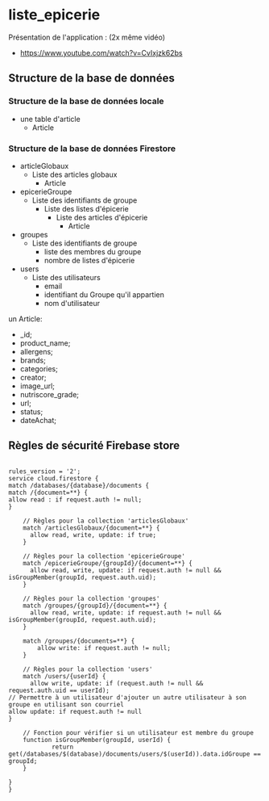 # liste_epicerie

Présentation de l'application : (2x même vidéo)
* https://www.youtube.com/watch?v=CvIxjzk62bs

## Structure de la base de données

### Structure de la base de données locale

* une table d'article
  * Article

### Structure de la base de données Firestore

* articleGlobaux
  * Liste des articles globaux
    * Article
* epicerieGroupe
  * Liste des identifiants de groupe
    * Liste des listes d'épicerie
      * Liste des articles d'épicerie
        * Article
* groupes
  * Liste des identifiants de groupe
    * liste des membres du groupe
    * nombre de listes d'épicerie
* users
  * Liste des utilisateurs
    * email
    * identifiant du Groupe qu'il appartien
    * nom d'utilisateur

un Article:
*  _id;
*  product_name;
*  allergens;
*  brands;
*  categories;
*  creator;
*  image_url;
*  nutriscore_grade;
*  url;
*  status;
*  dateAchat;


## Règles de sécurité Firebase store

```Firebase Security Rules

rules_version = '2';
service cloud.firestore {
match /databases/{database}/documents {
match /{document=**} {
allow read : if	request.auth != null;
}

    // Règles pour la collection 'articlesGlobaux'
    match /articlesGlobaux/{document=**} {
      allow read, write, update: if true;
    }
    
    // Règles pour la collection 'epicerieGroupe'
    match /epicerieGroupe/{groupId}/{document=**} {
      allow read, write, update: if request.auth != null && isGroupMember(groupId, request.auth.uid);
    }
    
    // Règles pour la collection 'groupes'
    match /groupes/{groupId}/{document=**} {
      allow read, write, update: if request.auth != null && isGroupMember(groupId, request.auth.uid);
    }
    
    match /groupes/{documents=**} {
    	allow write: if request.auth != null;
    }
    
    // Règles pour la collection 'users'
    match /users/{userId} {
      allow write, update: if (request.auth != null && request.auth.uid == userId);
// Permettre à un utilisateur d'ajouter un autre utilisateur à son groupe en utilisant son courriel
allow update: if request.auth != null
}

    // Fonction pour vérifier si un utilisateur est membre du groupe
    function isGroupMember(groupId, userId) {
			return get(/databases/$(database)/documents/users/$(userId)).data.idGroupe == groupId;
    }

}
}

```